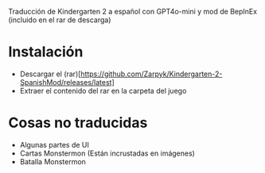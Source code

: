 Traducción de Kindergarten 2 a español con GPT4o-mini y mod de BepInEx (incluido en el rar de descarga)

# Instalación
- Descargar el (rar)[https://github.com/Zarpyk/Kindergarten-2-SpanishMod/releases/latest]
- Extraer el contenido del rar en la carpeta del juego

# Cosas no traducidas
- Algunas partes de UI
- Cartas Monstermon (Están incrustadas en imágenes)
- Batalla Monstermon